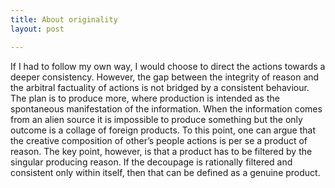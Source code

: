 ```yaml
---
title: About originality
layout: post

---
```


If I had to follow my own way, I would choose to direct the actions towards a deeper consistency. However, the gap between the integrity of reason and the arbitral factuality of actions is not bridged by a consistent behaviour. The plan is to produce more, where production is intended as the spontaneous manifestation of the information. When the information comes from an alien source it is impossible to produce something but the only outcome is a collage of foreign products. To this point, one can argue that the creative composition of other’s people actions is per se a product of reason. The key point, however, is that a product has to be filtered by the singular producing reason. If the decoupage is rationally filtered and consistent only within itself, then that can be defined as a genuine product.
